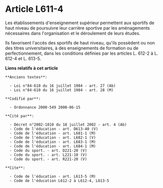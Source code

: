 # Article L611-4

Les établissements d'enseignement supérieur permettent aux sportifs de haut niveau de poursuivre leur carrière sportive par
les aménagements nécessaires dans l'organisation et le déroulement de leurs études.

Ils favorisent l'accès des sportifs de haut niveau, qu'ils possèdent ou non des titres universitaires, à des enseignements de
formation ou de perfectionnement, dans les conditions définies par les articles L. 612-2 à L. 612-4 et L. 613-5.

**Liens relatifs à cet article**

	**Anciens textes**:

	  - Loi n°84-610 du 16 juillet 1984 - art. 27 (Ab)
	  - Loi n°84-610 du 16 juillet 1984 - art. 28 (M)

	**Codifié par**:

	  - Ordonnance 2000-549 2000-06-15

	**Cité par**:

	  - Décret n°2002-1010 du 18 juillet 2002 - art. 4 (Ab)
	  - Code de l'éducation - art. D613-40 (V)
	  - Code de l'éducation - art. L681-1 (M)
	  - Code de l'éducation - art. L682-1 (V)
	  - Code de l'éducation - art. L683-1 (M)
	  - Code de l'éducation - art. L684-1 (M)
	  - Code du sport. - art. D221-20 (V)
	  - Code du sport. - art. L221-10 (V)
	  - Code du sport. - art. R221-20 (V)

	**Cite**:

	  - Code de l'éducation - art. L613-5 (M)
	  - Code de l'éducation L612-2 à L612-4, L613-5
